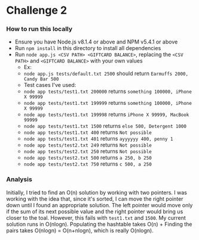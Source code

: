 # Challenge 2

### How to run this locally
* Ensure you have Node.js v8.1.4 or above and NPM v5.4.1 or above
* Run `npm install` in this directory to install all dependencies
* Run `node app.js <CSV PATH> <GIFTCARD BALANCE>`, replacing the `<CSV PATH>` and `<GIFTCARD BALANCE>` with your own values
  * Ex:
  * `node app.js tests/default.txt 2500` should return `Earmuffs 2000, Candy Bar 500`
  * Test cases I've used:
  * `node app tests/test1.txt 200000` returns `something 100000, iPhone X 99999`
  * `node app tests/test1.txt 199999` returns `something 100000, iPhone X 99999`
  * `node app tests/test1.txt 199998` returns `iPhone X 99999, MacBook 99999`
  * `node app tests/test1.txt 1500` returns `else 500, Detergent 1000`
  * `node app tests/test1.txt 400` returns `Not possible`
  * `node app tests/test1.txt 401` returns `ayyyyyy 400, penny 1`
  * `node app tests/test2.txt 249` returns `Not possible`
  * `node app tests/test2.txt 250` returns `Not possible`
  * `node app tests/test2.txt 500` returns `a 250, b 250`
  * `node app tests/test2.txt 750` returns `c 500, a 250`
  
### Analysis
Initially, I tried to find an O(n) solution by working with two pointers. I was working with the idea that, since it's sorted, I can move the right pointer down until I found an appropriate solution. The left pointer would move only if the sum of its next possible value and the right pointer would bring us closer to the toal. However, this fails with `test1.txt` and `1500`. My current solution runs in O(nlogn). Populating the hashtable takes O(n) + Finding the pairs takes O(nlogn) = O(n+nlogn), which is really O(nlogn).
